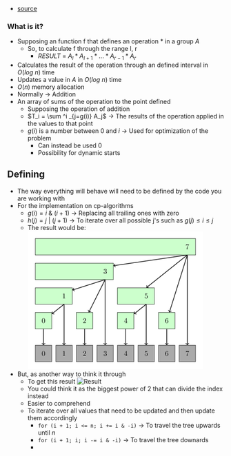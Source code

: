 - [source](https://cp-algorithms.com/data_structures/fenwick.html)

### What is it?
- Supposing an function f that defines an operation $*$ in a group $A$
	- So, to calculate f through the range l, r
		- $RESULT \ = \ A_l * A_{l+1} * ... * A_{r-1} * A_r$ 
- Calculates the result of the operation through an defined interval in $O(log\ n)$ time
- Updates a value in $A$ in $O(log\ n)$ time
- $O(n)$ memory allocation
- Normally -> Addition
- An array of sums of the operation to the point defined
	- Supposing the operation of addition
	- $T_i = \sum ^i _{j=g(i)} A_j$ -> The results of the operation applied in the values to that point
	- $g(i)$ is a number between 0 and $i$ -> Used for optimization of the problem
		- Can instead be used 0
		- Possibility for dynamic starts 
	
	
## Defining
- The way everything will behave will need to be defined by the code you are working with
- For the implementation on cp-algorithms
	- $g(i) = i \ \& \ (i+1)$ -> Replacing all trailing ones with zero
	- $h(j) = j \ | \ (j + 1)$ -> To iterate over all possible j's such as $g(j) \leq i \leq j$
	- The result would be:
		![Result](Images/FenwickTreeBIT-cp_result.png)
- But, as another way to think it through
	- To get this result 
		![Result](FenwickTreeBIT-gcc_result.png)
	- You could think it as the biggest power of 2 that can divide the index instead
	- Easier to comprehend
	- To iterate over all values that need to be updated and then update them accordingly
		- `for (i + 1; i <= n; i += i & -i)` -> To travel the tree upwards until $n$ 
		- `for (i + 1; i; i -= i & -i)` -> To travel the tree downards
		- 